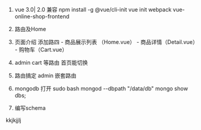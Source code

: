   1. vue 3.0| 2.0 兼容  npm install -g @vue/cli-init
    vue init webpack vue-online-shop-frontend
  2. 路由及Home
  3. 页面介绍 添加路四
    - 商品展示列表 （Home.vue）
    - 商品详情（Detail.vue）
    - 购物车（Cart.vue）
  4. admin   cart  等路由
    首页能切换
  5. 路由搞定 admin 嵌套路由

  6. mongodb 打开
    sudo bash  mongod --dbpath "/data/db"
    mongo   show dbs;

  7. 编写schema

  kkjkjjlj